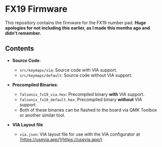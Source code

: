 # FX19 Firmware

This repository contains the firmware for the FX19 number pad.
**Huge apologies for not including this earlier, as I made this months ago and didn't remember.**

## Contents

- **Source Code**: 
    - `src/keymaps/via`: Source code with VIA support.
    - `src/keymaps/default`: Source code without VIA support.

- **Precompiled Binaries**:
    - `falsonix_fx19_via.hex`: Precompiled binary **with** VIA support.
    - `falsonix_fx19_default.hex`: Precompiled binary **without** VIA support.
    - Both of these binaries can be flashed to the board via QMK Toolbox or another similar tool.

- **VIA Layout file**
    - `via.json`: VIA layout file for use with the VIA configurator at [https://usevia.app/](https://usevia.app/)